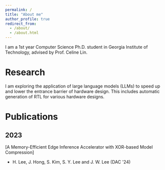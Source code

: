 ```yaml
---
permalink: /
title: "About me"
author_profile: true
redirect_from: 
  - /about/
  - /about.html
---
```


I am a 1st year Computer Science Ph.D. student in Georgia Institute of Technology, advised by Prof. Celine Lin.

Research
======
I am exploring the application of large language models (LLMs) to speed up and lower the entrance barrier of hardware design. This includes automatic generation of RTL for various hardware designs.

Publications
=====

2023
-----
[A Memory-Efficient Edge Inference Accelerator with XOR-based Model Compression]
- H. Lee, J. Hong, S. Kim, S. Y. Lee and J. W. Lee (DAC '24)
